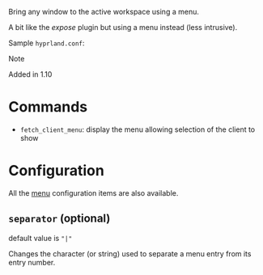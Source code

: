 Bring any window to the active workspace using a menu.

A bit like the *expose* plugin but using a menu instead (less intrusive).

Sample `hyprland.conf`:

> [!note]
> Added in 1.10

# Commands

- `fetch_client_menu`: display the menu allowing selection of the client to show

# Configuration

All the [menu](_menu) configuration items are also available.

## `separator` (optional)

default value is `"|"`

Changes the character (or string) used to separate a menu entry from its entry number.

